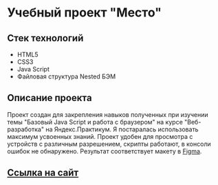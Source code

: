 # Учебный проект "Место"

## Стек технологий
* HTML5  
* CSS3  
* Java Script  
* Файловая структура Nested БЭМ

## Описание проекта
Проект создан для закрепления навыков полученных при изучении темы "Базовый Java Script и работа с браузером" на курсе "Веб-разработка" на Яндекс.Практикум. Я постаралась использовать максимум усвоенных знаний.  Проект удобен для просмотра с устройств с различным разрешением, скрипты работают, в консоли ошибок не обнаружено. Результат соответствует макету в [Figma](https://www.figma.com/file/2cn9N9jSkmxD84oJik7xL7/JavaScript.-Sprint-4?node-id=0%3A1). 

## [Ссылка на сайт](https://chertaika.github.io/mesto/)
